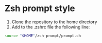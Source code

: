 # Zsh prompt style

1. Clone the repository to the home directory
2. Add to the .zshrc file the following line:

```bash
source "$HOME"/zsh-prompt/prompt.sh
```
